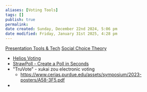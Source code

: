 ```yaml
---
aliases: [Voting Tools]
tags: []
publish: true
permalink: 
date created: Sunday, December 22nd 2024, 5:06 pm
date modified: Friday, January 31st 2025, 4:28 pm
---
```


[Presentation Tools & Tech](../../📁%2012%20-%20Content%20Creation/Presentation%20Tools%20&%20Tech/Presentation%20Tools%20&%20Tech.md)
[Social Choice Theory](../../📁%2016%20-%20Society,%20Culture,%20Politics,%20Government/Social%20Choice%20Theory/Social%20Choice%20Theory.md)

- [Helios Voting](https://vote.heliosvoting.org/ "Helios Voting")
- [StrawPoll - Create a Poll in Seconds](https://strawpoll.com/ "StrawPoll - Create a Poll in Seconds")
- "TruVote" - xukai zou electronic voting
	- https://www.cerias.purdue.edu/assets/symposium/2023-posters/A58-3F5.pdf
- 